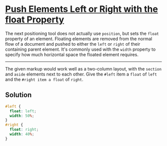 # [Push Elements Left or Right with the float Property](https://learn.freecodecamp.org/responsive-web-design/applied-visual-design/push-elements-left-or-right-with-the-float-property)

The next positioning tool does not actually use `position`, but sets the `float` property of an element. Floating elements are removed from the normal flow of a document and pushed to either the `left` or `right` of their containing parent element. It's commonly used with the `width` property to specify how much horizontal space the floated element requires.

---

The given markup would work well as a two-column layout, with the `section` and `aside` elements next to each other. Give the `#left` item a `float` of `left` and the `#right item a float` of `right`.

## Solution

```css
#left {
  float: left;
  width: 50%;
}
#right {
  float: right;
  width: 40%;
}
```